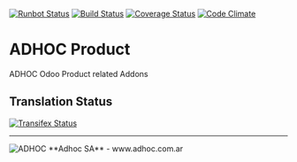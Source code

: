 [![Runbot Status](http://runbot.adhoc.com.ar/runbot/badge/flat/9/13.0.svg)](http://runbot.adhoc.com.ar/runbot/repo/github-com-ingadhoc-product-9)
[![Build Status](https://travis-ci.org/ingadhoc/product.svg?branch=13.0)](https://travis-ci.org/ingadhoc/product)
[![Coverage Status](https://coveralls.io/repos/ingadhoc/product/badge.png?branch=13.0)](https://coveralls.io/r/ingadhoc/product?branch=13.0)
[![Code Climate](https://codeclimate.com/github/ingadhoc/product/badges/gpa.svg)](https://codeclimate.com/github/ingadhoc/product)

# ADHOC Product

ADHOC Odoo Product related Addons

[//]: # (addons)
[//]: # (end addons)

Translation Status
------------------
[![Transifex Status](https://www.transifex.com/projects/p/ingadhoc-product-13-0/chart/image_png)](https://www.transifex.com/projects/p/ingadhoc-product-13-0)

----

<img alt="ADHOC" src="http://fotos.subefotos.com/83fed853c1e15a8023b86b2b22d6145bo.png" />
**Adhoc SA** - www.adhoc.com.ar
